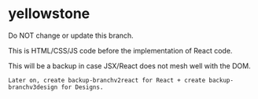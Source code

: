 # yellowstone

Do NOT change or update this branch.

This is HTML/CSS/JS code before the implementation of React code.

This will be a backup in case JSX/React does not mesh well with the DOM.

  
    Later on, create backup-branchv2react for React + create backup-branchv3design for Designs.
